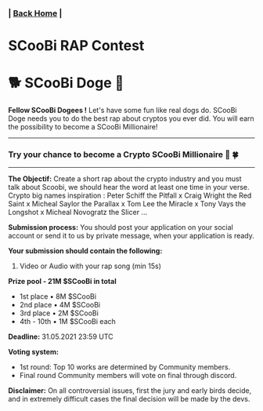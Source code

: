 ### | [Back Home](https://github.com/Scoobi-doge/Scoobi-doge.github.io) | 
# SCooBi RAP Contest 
# 🐕 SCooBi Doge  🐶


**Fellow SCooBi Dogees !**
Let's have some fun like real dogs do. SCooBi Doge needs you to do the best rap about cryptos you ever did. You will earn the possibility to become a SCooBi Millionaire!  

---
### Try your chance to become a Crypto SCooBi Millionaire 🤞 🍀
---

**The Objectif:** Create a short rap about the crypto industry and you must talk about Scoobi, we should hear the word at least one time in your verse. Crypto big names inspiration : Peter Schiff the Pitfall x Craig Wright the Red Saint x Micheal Saylor the Parallax x Tom Lee the Miracle x Tony Vays the Longshot x Micheal Novogratz the Slicer ...

**Submission process:** You should post your application on your social account or send it to us by private message, when your application is ready.

**Your submission should contain the following:**
1. Video or Audio with your rap song (min 15s)

**Prize pool - 21M $SCooBi in total** 
- 1st place • 8M $SCooBi 
- 2nd place • 4M $SCooBi 
- 3rd place • 2M $SCooBi 
- 4th - 10th • 1M $SCooBi each 

**Deadline:** 31.05.2021 23:59 UTC

**Voting system:**
- 1st round: Top 10 works are determined by Community members.
- Final round Community members will vote on final through discord. 

**Disclaimer:** On all controversial issues, first the jury and early birds decide, and in extremely difficult cases the final decision will be made by the devs.